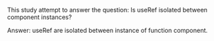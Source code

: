 This study attempt to answer the question: Is useRef isolated between component instances?

Answer: useRef are isolated between instance of function component.
